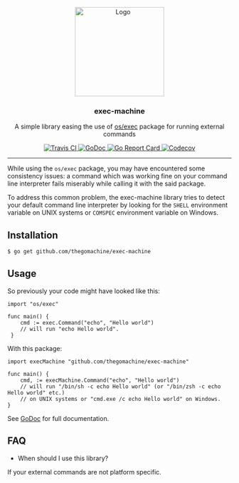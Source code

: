 <p align="center">
    <img src="https://user-images.githubusercontent.com/8983173/41920404-f4baf4e2-7960-11e8-8880-6b54bcef12e2.png" alt="Logo" width="200" height="200" />
</p>
<h3 align="center">exec-machine</h3>
<p align="center">A simple library easing the use of <a href="https://golang.org/pkg/os/exec/">os/exec</a> package for running external commands</p>
<p align="center">
    <a href="https://travis-ci.org/thegomachine/exec-machine">
        <img src="https://travis-ci.org/thegomachine/exec-machine.svg?branch=master" alt="Travis CI">
    </a>
    <a href="https://godoc.org/github.com/thegomachine/exec-machine">
        <img src="https://godoc.org/github.com/thegomachine/exec-machine?status.svg" alt="GoDoc">
    </a>
    <a href="https://goreportcard.com/report/thegomachine/exec-machine">
        <img src="https://goreportcard.com/badge/github.com/thegomachine/exec-machine" alt="Go Report Card">
    </a>
    <a href="https://codecov.io/gh/thegomachine/exec-machine/branch/master">
        <img src="https://codecov.io/gh/thegomachine/exec-machine/branch/master/graph/badge.svg" alt="Codecov">
    </a>
</p>

---

While using the `os/exec` package, you may have encountered some consistency issues:
a command which was working fine on your command line interpreter fails miserably while calling it
with the said package.

To address this common problem, the exec-machine library tries to detect your default command line
interpreter by looking for the `SHELL` environment variable on UNIX systems or `COMSPEC` environment variable
on Windows.

## Installation

```bash
$ go get github.com/thegomachine/exec-machine
```

## Usage

So previously your code might have looked like this:

```golang
import "os/exec"

func main() {
    cmd := exec.Command("echo", "Hello world")
    // will run "echo Hello world".
 }
```

With this package:

```golang
import execMachine "github.com/thegomachine/exec-machine"

func main() {
    cmd, := execMachine.Command("echo", "Hello world")
    // will run "/bin/sh -c echo Hello world" (or "/bin/zsh -c echo Hello world" etc.)
    // on UNIX systems or "cmd.exe /c echo Hello world" on Windows.
}
```

See [GoDoc](https://godoc.org/github.com/thegomachine/exec-machine) for full documentation.

## FAQ

* When should I use this library?

If your external commands are not platform specific.
